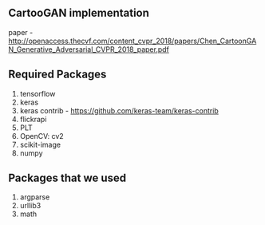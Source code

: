 ## CartooGAN implementation

paper -  http://openaccess.thecvf.com/content_cvpr_2018/papers/Chen_CartoonGAN_Generative_Adversarial_CVPR_2018_paper.pdf

## Required Packages
1. tensorflow
2. keras
3. keras contrib - https://github.com/keras-team/keras-contrib
4. flickrapi
5. PLT
6. OpenCV: cv2
7. scikit-image
8. numpy

## Packages that we used
1. argparse
2. urllib3
3. math
